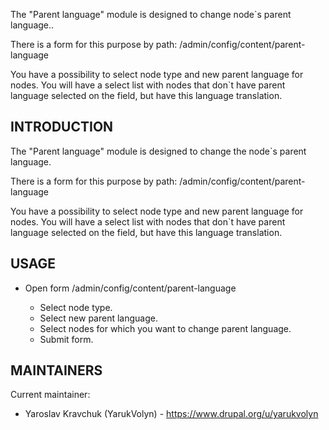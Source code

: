 The "Parent language" module is designed to change node`s parent language..

There is a form for this purpose by path: /admin/config/content/parent-language

You have a possibility to select node type and new parent language for nodes.
You will have a select list with nodes that don`t have parent language selected on the field, but have this language translation.

INTRODUCTION
------------

The "Parent language" module is designed to change the node`s parent language.

There is a form for this purpose by path: /admin/config/content/parent-language

You have a possibility to select node type and new parent language for nodes.
You will have a select list with nodes that don`t have parent language selected on the field, but have this language translation.

USAGE
-------------

 * Open form /admin/config/content/parent-language

   - Select node type.
   - Select new parent language.
   - Select nodes for which you want to change parent language.
   - Submit form.

MAINTAINERS
-----------

Current maintainer:
 * Yaroslav Kravchuk (YarukVolyn) - https://www.drupal.org/u/yarukvolyn
